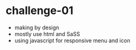# challenge-01

* making by design
* mostly use html and SaSS
* using javascript for responsive menu and icon
